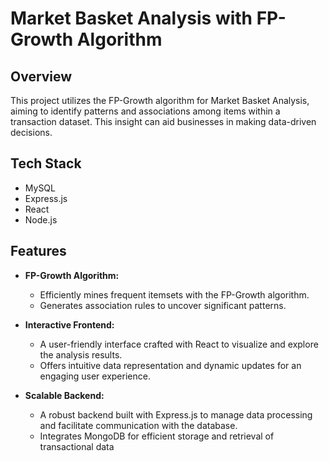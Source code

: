 # Market Basket Analysis with FP-Growth Algorithm
## Overview
This project utilizes the FP-Growth algorithm for Market Basket Analysis, aiming to identify patterns and associations among items within a transaction dataset. This insight can aid businesses in making data-driven decisions.

## Tech Stack
  - MySQL
  - Express.js
  - React
  - Node.js

## Features
- **FP-Growth Algorithm:**
  - Efficiently mines frequent itemsets with the FP-Growth algorithm.
  - Generates association rules to uncover significant patterns.

- **Interactive Frontend:**
  - A user-friendly interface crafted with React to visualize and explore the analysis results.
  - Offers intuitive data representation and dynamic updates for an engaging user experience.

- **Scalable Backend:**
  - A robust backend built with Express.js to manage data processing and facilitate communication 
    with the database.
  - Integrates MongoDB for efficient storage and retrieval of transactional data
